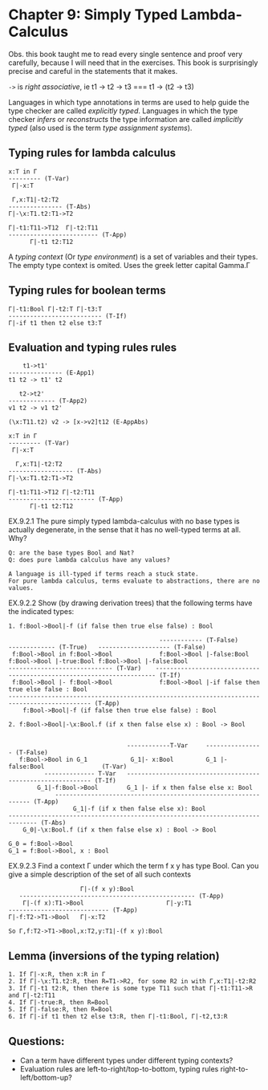 # Chapter 9: Simply Typed Lambda-Calculus

Obs. this book taught me to read every single sentence and proof very carefully,
because I will need that in the exercises. This book is surprisingly precise and
careful in the statements that it makes.

`->` is _right associative_, ie t1 -> t2 -> t3 === t1 -> (t2 -> t3)

Languages in which type annotations in terms are used to help guide the type
checker are called _explicitly typed_. Languages in which the type checker _infers_
or _reconstructs_ the type information are called _implicitly typed_ (also used
is the term _type assignment systems_).

## Typing rules for lambda calculus

```
x:T in Γ
--------- (T-Var)
 Γ|-x:T

 Γ,x:T1|-t2:T2
--------------- (T-Abs)
Γ|-\x:T1.t2:T1->T2

Γ|-t1:T11->T12  Γ|-t2:T11
------------------------- (T-App)
      Γ|-t1 t2:T12
```

A _typing context_ (Or _type environment_) is a set of variables and their types.
The empty type context is omited. Uses the greek letter capital Gamma.Γ

## Typing rules for boolean terms
```
Γ|-t1:Bool Γ|-t2:T Γ|-t3:T
-------------------------- (T-If)
Γ|-if t1 then t2 else t3:T
```

## Evaluation and typing rules rules
```
    t1->t1'
--------------- (E-App1)
t1 t2 -> t1' t2

   t2->t2'
------------- (T-App2)
v1 t2 -> v1 t2'

(\x:T11.t2) v2 -> [x->v2]t12 (E-AppAbs)

x:T in Γ
--------- (T-Var)
 Γ|-x:T

  Γ,x:T1|-t2:T2
------------------ (T-Abs)
Γ|-\x:T1.t2:T1->T2

Γ|-t1:T11->T12 Γ|-t2:T11
------------------------ (T-App)
      Γ|-t1 t2:T12
```

EX.9.2.1 The pure simply typed lambda-calculus with no base types is
actually degenerate, in the sense that it has no well-typed terms at all. Why?

```
Q: are the base types Bool and Nat?
Q: does pure lambda calculus have any values?

A language is ill-typed if terms reach a stuck state.
For pure lambda calculus, terms evaluate to abstractions, there are no values.
```

EX.9.2.2 Show (by drawing derivation trees) that the following terms have the
indicated types:
```
1. f:Bool->Bool|-f (if false then true else false) : Bool

                                          ------------ (T-False)      ------------- (T-True)   -------------------- (T-False)
 f:Bool->Bool in f:Bool->Bool             f:Bool->Bool |-false:Bool   f:Bool->Bool |-true:Bool f:Bool->Bool |-false:Bool
----------------------------- (T-Var)    ---------------------------------------------------------------------- (T-If)
 f:Bool->Bool |- f:Bool->Bool             f:Bool->Bool |-if false then true else false : Bool
--------------------------------------------------------------------------------------------- (T-App)
    f:Bool->Bool|-f (if false then true else false) : Bool

2. f:Bool->Bool|-\x:Bool.f (if x then false else x) : Bool -> Bool


                                 ------------T-Var     ---------------- (T-False)
   f:Bool->Bool in G_1            G_1|- x:Bool         G_1 |-false:Bool                (T-Var)
          -------------- T-Var   ------------------------------------------------------------ (T-If)
        G_1|-f:Bool->Bool        G_1 |- if x then false else x: Bool
             --------------------------------------------------------------- (T-App)
                  G_1|-f (if x then false else x): Bool
------------------------------------------------------------------------------ (T-Abs)
    G_0|-\x:Bool.f (if x then false else x) : Bool -> Bool

G_0 = f:Bool->Bool
G_1 = f:Bool->Bool, x : Bool
```

EX.9.2.3 Find a context Γ under which the term f x y has type Bool.
Can you give a simple description of the set of all such contexts
```
                    Γ|-(f x y):Bool
   ------------------------------------------------- (T-App)
    Γ|-(f x):T1->Bool                       Γ|-y:T1
---------------------------- (T-App)
Γ|-f:T2->T1->Bool   Γ|-x:T2

So Γ,f:T2->T1->Bool,x:T2,y:T1|-(f x y):Bool
```

## Lemma (inversions of the typing relation)
```
1. If Γ|-x:R, then x:R in Γ
2. If Γ|-\x:T1.t2:R, then R=T1->R2, for some R2 in with Γ,x:T1|-t2:R2
3. If Γ|-t1 t2:R, then there is some type T11 such that Γ|-t1:T11->R and Γ|-t2:T11
4. If Γ|-true:R, then R=Bool
5. If Γ|-false:R, then R=Bool
6. If Γ|-if t1 then t2 else t3:R, then Γ|-t1:Bool, Γ|-t2,t3:R
```

## Questions:
- Can a term have different types under different typing contexts?
- Evaluation rules are left-to-right/top-to-bottom, typing rules right-to-left/bottom-up?
